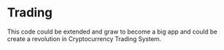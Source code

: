 # Trading
This code could be extended and graw to become a big app and could be create a revolution in Cryptocurrency Trading System.
